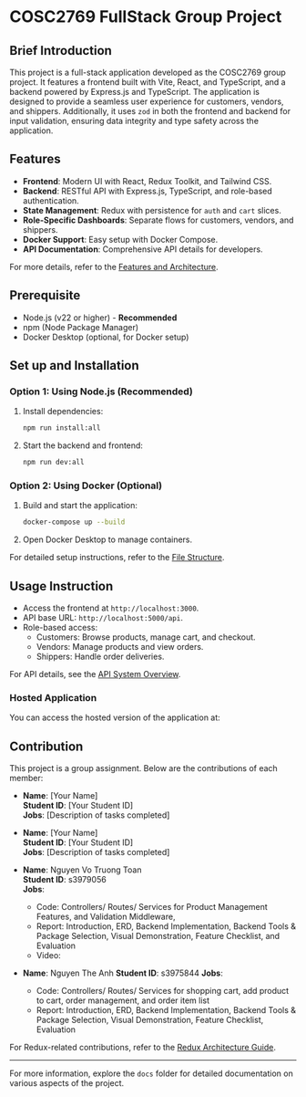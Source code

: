 # COSC2769 FullStack Group Project

## Brief Introduction
This project is a full-stack application developed as the COSC2769 group project. It features a frontend built with Vite, React, and TypeScript, and a backend powered by Express.js and TypeScript. The application is designed to provide a seamless user experience for customers, vendors, and shippers. Additionally, it uses `zod` in both the frontend and backend for input validation, ensuring data integrity and type safety across the application.

## Features
- **Frontend**: Modern UI with React, Redux Toolkit, and Tailwind CSS.
- **Backend**: RESTful API with Express.js, TypeScript, and role-based authentication.
- **State Management**: Redux with persistence for `auth` and `cart` slices.
- **Role-Specific Dashboards**: Separate flows for customers, vendors, and shippers.
- **Docker Support**: Easy setup with Docker Compose.
- **API Documentation**: Comprehensive API details for developers.

For more details, refer to the [Features and Architecture](docs/FRONTEND_ARCHITECTURE.md).

## Prerequisite
- Node.js (v22 or higher) - **Recommended**
- npm (Node Package Manager)
- Docker Desktop (optional, for Docker setup)

## Set up and Installation
### Option 1: Using Node.js (Recommended)
1. Install dependencies:
   ```bash
   npm run install:all
   ```
2. Start the backend and frontend:
   ```bash
   npm run dev:all
   ```

### Option 2: Using Docker (Optional)
1. Build and start the application:
   ```bash
   docker-compose up --build
   ```
2. Open Docker Desktop to manage containers.

For detailed setup instructions, refer to the [File Structure](docs/FILE_STRUCTURE.md).

## Usage Instruction
- Access the frontend at `http://localhost:3000`.
- API base URL: `http://localhost:5000/api`.
- Role-based access:
  - Customers: Browse products, manage cart, and checkout.
  - Vendors: Manage products and view orders.
  - Shippers: Handle order deliveries.

For API details, see the [API System Overview](docs/API_SYSTEM.md).

### Hosted Application
You can access the hosted version of the application at: 

## Contribution
This project is a group assignment. Below are the contributions of each member:

- **Name**: [Your Name]  
  **Student ID**: [Your Student ID]  
  **Jobs**: [Description of tasks completed]

- **Name**: [Your Name]  
  **Student ID**: [Your Student ID]  
  **Jobs**: [Description of tasks completed]

- **Name**: Nguyen Vo Truong Toan  
  **Student ID**: s3979056  
  **Jobs**:  
  + Code: Controllers/ Routes/ Services for Product Management Features, and Validation Middleware,
  + Report: Introduction, ERD, Backend Implementation, Backend Tools & Package Selection, Visual Demonstration, Feature Checklist, and Evaluation
  + Video: 

- **Name**: Nguyen The Anh
  **Student ID**: s3975844
  **Jobs**:
  + Code: Controllers/ Routes/ Services for shopping cart, add product to cart, order management, and order item list
  + Report: Introduction, ERD, Backend Implementation, Backend Tools & Package Selection, Visual Demonstration, Feature Checklist, Evaluation

For Redux-related contributions, refer to the [Redux Architecture Guide](docs/REDUX.md).

---

For more information, explore the `docs` folder for detailed documentation on various aspects of the project.
